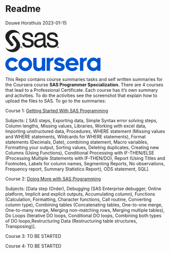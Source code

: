 Readme
================
Douwe Horsthuis
2023-01-15

![](images/image-1681266729.png)

![](images/image-37567620.png)

This Repo contains course summaries tasks and self written summaries for
the Coursera course **SAS Programmer Specialization.** There are 4
courses that lead to a Professional Certificate. Each course has it’s
own summary and activities. To do the activities see the screenshot that
explain how to upload the files to SAS. To go to the summaries:

Course 1: [Getting Started With SAS
Programming](https://github.com/DouweHorsthuis/sas/blob/main/SAS-Course-part-1-out-of-4.md)

Subjects: \[ SAS steps, Exporting data, Simple Syntax error solving
steps, Column lengths, Missing values, Libraries, Working with excel
data, Importing unstructured data, Procedures, WHERE statement (Missing
values and WHERE statements, Wildcards for WHERE statements), Format
statements (Decimals, Date), combining statement, Macro variables,
Formatting your output, Sorting values, Deleting duplicates, Creating
new Columns (Using Functions), Conditional Processing with IF-THEN/ELSE
(Processing Multiple Statements with IF-THEN/DO), Report (Using Titles
and Footnotes, Labels for column names, Segmenting Reports, No
observations, Frequency report, Summary Statistics Report), ODS
statement, SQL\].

Course 2: [Doing More with SAS
Programming](https://github.com/DouweHorsthuis/sas/blob/main/SAS-Course-part-2-out-of-4.md)

Subjects: \[Data step (Order), Debugging (SAS Enterprise debugger,
Online platform, Implicit and explicit outputs, Accumulating column),
Functions (Calculation, Formatting, Character functions, Call routine,
Converting column type), Combining tables (Concatenating tables,
One-to-one merge, One-to-many merge, Merging non-matching rows, Merging
multiple tables), Do Loops (Iterative DO loops, Conditional DO loops,
Combining both types of DO loops,Restructuring Data (Restructuring table
structures, Transposing)\].

Course 3: TO BE STARTED

Course 4: TO BE STARTED
